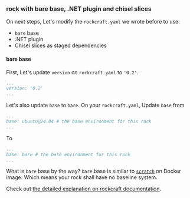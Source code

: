 ### rock with bare base, .NET plugin and chisel slices 

On next steps, Let's modify the `rockcraft.yaml` we wrote before to use:
- `bare` base
- .NET plugin
- Chisel slices as staged dependencies

#### bare base

First, Let's update `version` on `rockcraft.yaml` to `'0.2'`.

```yaml
...
version: '0.2'
...
```

Let's also update `base` to `bare`.
On your `rockcraft.yaml`, Update `base` from

```yaml
...
base: ubuntu@24.04 # the base environment for this rock
...
```

To
```yaml
...
base: bare # the base environment for this rock
...
```

What is `bare` base by the way? `bare` base is similar to [`scratch`](https://hub.docker.com/_/scratch) on Docker image. Which means your rock shall have no baseline system.  

Check out [the detailed explanation on rockcraft documentation](https://documentation.ubuntu.com/rockcraft/en/stable/explanation/bases.html#bare-bases).